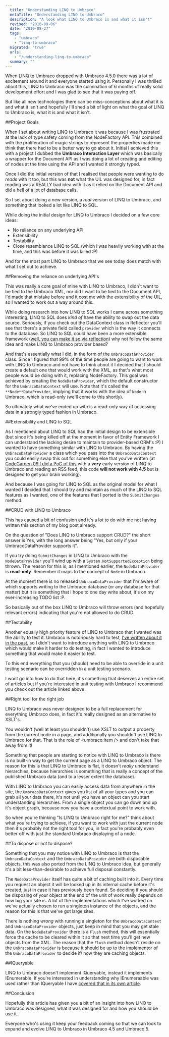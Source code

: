 ```yaml
---
  title: "Understanding LINQ to Umbraco"
  metaTitle: "Understanding LINQ to Umbraco"
  description: "A look what LINQ to Umbraco is and what it isn't"
  revised: "2010-09-06"
  date: "2010-08-27"
  tags: 
    - "umbraco"
    - "linq-to-umbraco"
  migrated: "true"
  urls: 
    - "/understanding-linq-to-umbraco"
  summary: ""
---
```

When LINQ to Umbraco dropped with Umbraco 4.5.0 there was a lot of excitement around it and everyone started using it. Personally I was thrilled about this, LINQ to Umbraco was the culmination of 6 months of really solid development effort and I was glad to see that it was paying off.

But like all new technologies there can be miss-conceptions about what it is and what it isn't and hopefully I'll shed a bit of light on what the goal of LINQ to Umbraco is, what it is and what it isn't.

##Project Goals

When I set about writing LINQ to Umbraco it was because I was frustrated at the lack of type safety coming from the NodeFactory API. This combined with the proliferation of magic strings to represent the properties made me think that there had to be a better way to go about it. Initial I achieved this with a project I dubbed the **Umbraco Interaction Layer** which was basically a wrapper for the Document API as I was doing a lot of creating and editing of nodes at the time using the API and I wanted it strongly typed.

Once I did the initial version of that I realised that people were wanting to do *reads* with it too, but this was **not** what the UIL was designed for, in fact reading was a REALLY bad idea with it as it relied on the Document API and did a hell of a lot of database calls.

So I set about doing a new version, a *real* version of LINQ to Umbraco, and something that looked a lot like LINQ to SQL.

While doing the initial design for LINQ to Umbraco I decided on a few core ideas:

* No reliance on any underlying API
* Extensibility
* Testability
* Close resemblance LINQ to SQL (which I was heavily working with at the time, and this was before it was killed :P)

And for the most part LINQ to Umbraco that we see today does match with what I set out to achieve.

##Removing the reliance on underlying API's

This was really a core goal of mine with LINQ to Umbraco, I didn't want to be tied to the Umbraco XML, nor did I want to be tied to the Document API, I'd made that mistake before and it cost me with the extensibility of the UIL, so I wanted to work out a way around this.

While doing research into how LINQ to SQL works I came across something interesting, LINQ to SQL does *kind of* have the ability to swap out the data source. Seriously, if you check out the DataContext class in Reflector you'll see that there's a private field called `provider` which is the way it connects to the database. So LINQ to SQL could have been a more extensible framework ([well, you can make it so via reflection][1]) why not follow the same idea and make LINQ to Umbraco provider based?

And that's essentially what I did, in the form of the `UmbracoDataProvider` class. Since I figured that 99% of the time people are going to want to work with LINQ to Umbraco and not have to think about it I decided that I should create a default one that would work with the XML, as that's what most people would be doing with it, replacing NodeFactory. This goal was achieved by creating the `NodeDataProvider`, which the default constructor for the `UmbracoDataContext` will use. Note that it's called the `**Node**DataProvider`, implying that it works with the idea of `Node` in Umbraco, which is read-only (we'll come to this shortly).

So ultimately what we've ended up with is a read-only way of accessing data in a strongly typed fashion in Umbraco.

##Extensibility and LINQ to SQL

As I mentioned about LINQ to SQL had the initial design to be extensible (but since it's being killed off at the moment in favor of Entity Framework I can understand the lacking desire to maintain to provider-based ORM's :P) I wanted to have something similar with LINQ to Umbraco. By having the `UmbracoDataProvider` a class which you pass into the `UmbracoDataContext` you could easily swap this out for something else that you've written (at [CodeGarden 09 I did a PoC of this][2] with a ***very*** early version of LINQ to Umbraco and reading an RSS feed, this code **will not work with 4.5** but is designed to get your brain working).

And because I was going for LINQ to SQL as the original model for what I wanted I decided that I should try and maintain as much of the LINQ to SQL features as I wanted, one of the features that I ported is the `SubmitChanges` method.

##CRUD with LINQ to Umbraco

This has caused a bit of confusion and it's a lot to do with me not having written this section of my blog post already.

On the question of "Does LINQ to Umbraco support CRUD?" the short answer is Yes, with the long answer being "Yes, but only if your UmbracoDataProvider supports it".

If you try doing `SubmitChanges` in LINQ to Umbraco with the `NodeDataProvider` you'll wind up with a `System.NotSupportedException` being thrown. The reason for this is, as I mentioned earlier, the `NodeDataProvider` is **read-only**. Remember it maps to the concept of `Node` in Umbraco.

At the moment there is no released `UmbracoDataProvider` that I'm aware of which supports writing to the Umbraco database (or any database for that matter) but it is something that I hope to one day write about, it's on my ever-increasing TODO list :P.

So basically out of the box LINQ to Umbraco will throw errors (and hopefully relevant errors) indicating that you're not allowed to do CRUD.

##Testability

Another equally high priority feature of LINQ to Umbraco that I wanted was the ability to test it. Umbraco is notoriously hard to test, [I've written about it in the past][3], so I didn't want to introduce anything with LINQ to Umbroco which would make it harder to do testing, in fact I wanted to introduce something that would make it easier to test.

To this end everything that you (should) need to be able to override in a unit testing scenario can be overridden in a unit testing scenario.

I wont go into how to do that here, it's something that deserves an entire set of articles but if you're interested in unit testing with Umbraco I recommend you check out the article linked above.

##Right tool for the right job

LINQ to Umbraco was never designed to be a full replacement for everything Umbraco does, in fact it's really designed as an alternative to XSLT's.

You wouldn't (well at least you shouldn't) use XSLT to output a property from the current node in a page, and additionally you shouldn't use LINQ to Umbraco for that. That is the role of &lt;umbraco:Item /&gt; and don't take that away from it!

Something that people are starting to notice with LINQ to Umbraco is there is no built-in way to get the current page as a LINQ to Umbraco object. The reason for this is that LINQ to Umbraco is flat, it doesn't *really* understand hierarchies, because hierarchies is something that is really a concept of the published Umbraco data (and to a lesser extent the database).

With LINQ to Umbraco you can easily access data from anywhere in the site, the `UmbracoDataContext` gives you list of all your types and you can grab all your data there, it's not until you have an object can you start understanding hierarchies. From a single object you can go down and up it's object graph, because now you have a contextual point to work with.

So when you're thinking "Is LINQ to Umbraco right for me?" think about what you're trying to achieve, if you want to work with just the current node then it's probably not the right tool for you, in fact you're probably even better off with just the standard Umbraco displaying of a node.

##To dispose or not to dispose?

Something that you may notice with LINQ to Umbraco is that the `UmbracoDataContext` and the `UmbracoDataProvider` are both disposable objects, this was also ported from the LINQ to Umbraco idea, but generally it's a bit less-than-desirable to achieve full disposal constantly.

The `NodeDataProvider` itself has quite a bit of caching built into it. Every time you request an object it will be looked up in its internal cache before it's created, just in case it has previously been found. So deciding if you should be disposing of your object at the end of the unit of work really depends on how big your site is. A lot of the implementations which I've worked on we've actually chosen to run a singleton instance of the objects, and the reason for this is that we've got large sites.

There is nothing *wrong* with running a singleton for the `UmbracoDataContext` and `UmbracoDataProvider` objects, just keep in mind that you may get stale data. On the `NodeDataProvider` there is a `Flush` method, this will essentially force the cache to be cleared within it so that next time you'll get new objects from the XML. The reason that the `Flush` method doesn't reside on the `UmbracoDataProvider` is because it should be up to the implementor of the `UmbracoDataProvider` to decide if/ how they are caching objects.

##IQueryable

LINQ to Umbraco doesn't implement IQueryable, instead it implements IEnumerable. If you're interested in understanding why IEnumeraable was used rather than IQueryable I have [covered that in its own article][4].

##Conclusion

Hopefully this article has given you a bit of an insight into how LINQ to Umbraco was designed, what it was designed for and how you should be use it.

Everyone who's using it keep your feedback coming so that we can look to expand and evolve LINQ to Umbraco in Umbraco 4.5 and Umbraco 5.


  [1]: http://blogs.msdn.com/b/mattwar/archive/2008/05/04/mocks-nix-an-extensible-linq-to-sql-datacontext.aspx
  [2]: /rssdataprovider-for-linq-to-umbraco
  [3]: /unit-testing-with-umbraco
  [4]: /iqueryable-linq-to-umbraco